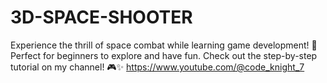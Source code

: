 # 3D-SPACE-SHOOTER
Experience the thrill of space combat while learning game development! 🚀 Perfect for beginners to explore and have fun.
Check out the step-by-step tutorial on my channel! 🎮✨ https://www.youtube.com/@code_knight_7
